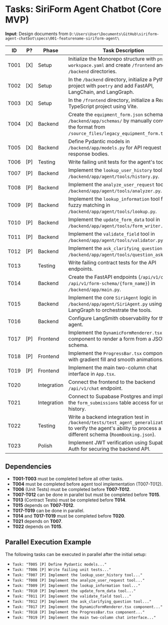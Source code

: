 # Tasks: SiriForm Agent Chatbot (Core MVP)

**Input**: Design documents from `D:\Users\User\Documents\GitHub\siriform-agent-chatbot\specs\001-featurename-siriform-agent\`

| ID   | P? | Phase     | Task Description                                                                                             |
|------|----|-----------|--------------------------------------------------------------------------------------------------------------|
| T001 | [X] | Setup     | Initialize the Monorepo structure with `pnpm-workspace.yaml` and create `/frontend` and `/backend` directories. |
| T002 | [X] | Setup     | In the `/backend` directory, initialize a Python project with `poetry` and add FastAPI, LangChain, and LangGraph. |
| T003 | [X] | Setup     | In the `/frontend` directory, initialize a React + TypeScript project using Vite.                             |
| T004 | [X] | Backend   | Create the `equipment_form.json` schema file in `/backend/app/schemas/` by manually converting the format from `/source_files/legacy_equipment_form.ts`. |
| T005 | [X] | Backend   | Define Pydantic models in `/backend/app/models.py` for API request and response bodies.                      |
| T006 | [P] | Testing   | Write failing unit tests for the agent's tools.                                                              |
| T007 | [P] | Backend   | Implement the `lookup_user_history` tool in `/backend/app/agent/tools/history.py`.                           |
| T008 | [P] | Backend   | Implement the `analyze_user_request` tool in `/backend/app/agent/tools/analyzer.py`.                         |
| T009 | [P] | Backend   | Implement the `lookup_information` tool for fuzzy matching in `/backend/app/agent/tools/lookup.py`.            |
| T010 | [P] | Backend   | Implement the `update_form_data` tool in `/backend/app/agent/tools/form_writer.py`.                          |
| T011 | [P] | Backend   | Implement the `validate_field` tool in `/backend/app/agent/tools/validator.py`.                              |
| T012 | [P] | Backend   | Implement the `ask_clarifying_question` tool in `/backend/app/agent/tools/question_asker.py`.                |
| T013 |    | Testing   | Write failing contract tests for the API endpoints.                                                          |
| T014 |    | Backend   | Create the FastAPI endpoints (`/api/v1/chat`, `/api/v1/form-schema/{form_name}`) in `/backend/app/main.py`.     |
| T015 |    | Backend   | Implement the core `SiriAgent` logic in `/backend/app/agent/SiriAgent.py` using LangGraph to orchestrate the tools. |
| T016 |    | Backend   | Configure LangSmith observability for the agent.                                                              |
| T017 | [P] | Frontend  | Implement the `DynamicFormRenderer.tsx` component to render a form from a JSON schema.                        |
| T018 | [P] | Frontend  | Implement the `ProgressBar.tsx` component with gradient fill and smooth animations.                           |
| T019 | [P] | Frontend  | Implement the main two-column chat interface in `App.tsx`.                                                    |
| T020 |    | Integration| Connect the frontend to the backend `/api/v1/chat` endpoint.                                                  |
| T021 |    | Integration| Connect to Supabase Postgres and implement the `form_submissions` table access for user history.              |
| T022 |    | Testing   | Write a backend integration test in `/backend/tests/test_agent_generalization.py` to verify the agent's ability to process a different schema (`RoomBooking.json`). |
| T023 |    | Polish    | Implement JWT verification using Supabase Auth for securing the backend API.                                  |

## Dependencies
- **T001-T003** must be completed before all other tasks.
- **T004** must be completed before agent tool implementation (T007-T012).
- **T006** (Unit Tests) must be completed before **T007-T012**.
- **T007-T012** can be done in parallel but must be completed before **T015**.
- **T013** (Contract Tests) must be completed before **T014**.
- **T015** depends on **T007-T012**.
- **T017-T019** can be done in parallel.
- **T014** and **T017-T019** must be completed before **T020**.
- **T021** depends on **T007**.
- **T022** depends on **T015**.

## Parallel Execution Example
The following tasks can be executed in parallel after the initial setup:
- `Task: "T005 [P] Define Pydantic models..."`
- `Task: "T006 [P] Write failing unit tests..."`
- `Task: "T007 [P] Implement the lookup_user_history tool..."`
- `Task: "T008 [P] Implement the analyze_user_request tool..."`
- `Task: "T009 [P] Implement the lookup_information tool..."`
- `Task: "T010 [P] Implement the update_form_data tool..."`
- `Task: "T011 [P] Implement the validate_field tool..."`
- `Task: "T012 [P] Implement the ask_clarifying_question tool..."`
- `Task: "T017 [P] Implement the DynamicFormRenderer.tsx component..."`
- `Task: "T018 [P] Implement the ProgressBar.tsx component..."`
- `Task: "T019 [P] Implement the main two-column chat interface..."`
